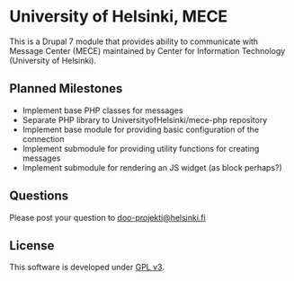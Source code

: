 # University of Helsinki, MECE

This is a Drupal 7 module that provides ability to communicate with Message
Center (MECE) maintained by Center for Information Technology (University of
Helsinki).

## Planned Milestones
* Implement base PHP classes for messages
* Separate PHP library to UniversityofHelsinki/mece-php repository
* Implement base module for providing basic configuration of the connection
* Implement submodule for providing utility functions for creating messages
* Implement submodule for rendering an JS widget (as block perhaps?)

## Questions
Please post your question to doo-projekti@helsinki.fi

## License
This software is developed under [GPL v3](LICENSE.txt).
